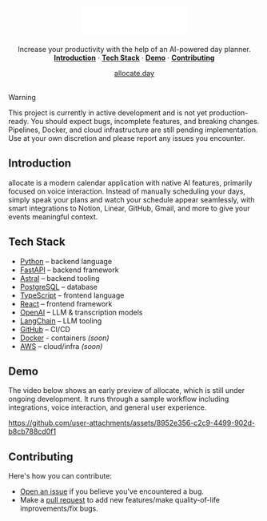 <p align="center">
  <img alt="allocate" src="https://raw.githubusercontent.com/allocate-planner/.github/9adcb1f42814411838d533fc9f3da00a972d0c49/assets/logo.svg" width="auto" height="60">
</p>

<p align="center">
    Increase your productivity with the help of an AI-powered day planner.
    <br />
    <a href="#introduction"><strong>Introduction</strong></a> ·
    <a href="#tech-stack"><strong>Tech Stack</strong></a> ·
    <a href="#demo"><strong>Demo</strong></a> ·
    <a href="#contributing"><strong>Contributing</strong></a>
</p>

<div align="center">
  <a href="https://allocate.day/">allocate.day</a>
</div>

<br/>

> [!WARNING]
> This project is currently in active development and is not yet production-ready. You should expect bugs, incomplete features, and breaking changes. Pipelines, Docker, and cloud infrastructure are still pending implementation. Use at your own discretion and please report any issues you encounter.

## Introduction

allocate is a modern calendar application with native AI features, primarily focused on voice interaction. Instead of manually scheduling your days, simply speak your plans and watch your schedule appear seamlessly, with smart integrations to Notion, Linear, GitHub, Gmail, and more to give your events meaningful context.

## Tech Stack

- [Python](https://www.python.org/) – backend language
- [FastAPI](https://fastapi.tiangolo.com/) – backend framework
- [Astral](https://docs.astral.sh/) – backend tooling
- [PostgreSQL](https://www.postgresql.org/) – database
- [TypeScript](https://www.typescriptlang.org/) – frontend language
- [React](https://react.dev/) – frontend framework
- [OpenAI](https://openai.com/) – LLM & transcription models
- [LangChain](https://www.langchain.com/) – LLM tooling
- [GitHub](https://github.com/features/actions) – CI/CD
- [Docker](https://www.docker.com/) - containers _(soon)_
- [AWS](https://aws.amazon.com/) – cloud/infra _(soon)_

## Demo

The video below shows an early preview of allocate, which is still under ongoing development. It runs through a sample workflow including integrations, voice interaction, and general user experience.

https://github.com/user-attachments/assets/8952e356-c2c9-4499-902d-b8cb788cd0f1

## Contributing

Here's how you can contribute:

- [Open an issue](https://github.com/allocate-planner/allocate/issues) if you believe you've encountered a bug.
- Make a [pull request](https://github.com/allocate-planner/allocate/pull) to add new features/make quality-of-life improvements/fix bugs.
